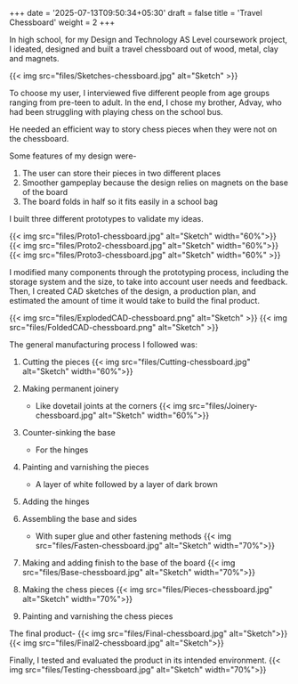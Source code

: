+++
date = '2025-07-13T09:50:34+05:30'
draft = false
title = 'Travel Chessboard'
weight = 2
+++

In high school, for my Design and Technology AS Level coursework project, I ideated, designed and built a travel chessboard out of wood, metal, clay and magnets. 

{{< img src="files/Sketches-chessboard.jpg" alt="Sketch" >}}

To choose my user, I interviewed five different people from age groups ranging from pre-teen to adult. In the end, I chose my brother, Advay, who had been struggling with playing chess on the school bus. 

He needed an efficient way to story chess pieces when they were not on the chessboard. 

Some features of my design were- 
 1. The user can store their pieces in two different places 
 2. Smoother gampeplay because the design relies on magnets on the base of the board
 3. The board folds in half so it fits easily in a school bag

I built three different prototypes to validate my ideas. 

{{< img src="files/Proto1-chessboard.jpg" alt="Sketch" width="60%">}}
{{< img src="files/Proto2-chessboard.jpg" alt="Sketch" width="60%">}}
{{< img src="files/Proto3-chessboard.jpg" alt="Sketch" width="60%" >}}

I modified many components through the prototyping process, including the storage system and the size, to take into account user needs and feedback. Then, I created CAD sketches of the design, a production plan, and estimated the amount of time it would take to build the final product. 

{{< img src="files/ExplodedCAD-chessboard.png" alt="Sketch" >}}
{{< img src="files/FoldedCAD-chessboard.png" alt="Sketch" >}}

The general manufacturing process I followed was: 

1. Cutting the pieces 
{{< img src="files/Cutting-chessboard.jpg" alt="Sketch" width="60%">}}
2. Making permanent joinery 
    - Like dovetail joints at the corners
{{< img src="files/Joinery-chessboard.jpg" alt="Sketch" width="60%">}}
3. Counter-sinking the base 
    - For the hinges
4. Painting and varnishing the pieces 
    - A layer of white followed by a layer of dark brown 
5. Adding the hinges 
6. Assembling the base and sides 
    - With super glue and other fastening methods 
{{< img src="files/Fasten-chessboard.jpg" alt="Sketch" width="70%">}}

7. Making and adding finish to the base of the board
{{< img src="files/Base-chessboard.jpg" alt="Sketch" width="70%">}}

8. Making the chess pieces 
{{< img src="files/Pieces-chessboard.jpg" alt="Sketch" width="70%">}}

9. Painting and varnishing the chess pieces  

The final product-
{{< img src="files/Final-chessboard.jpg" alt="Sketch">}}
{{< img src="files/Final2-chessboard.jpg" alt="Sketch">}}

Finally, I tested and evaluated the product in its intended environment.
{{< img src="files/Testing-chessboard.jpg" alt="Sketch" width="70%">}}